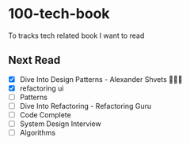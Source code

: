 # 100-tech-book
To tracks tech related book I want to read

## Next Read
- [x] Dive Into Design Patterns - Alexander Shvets 👩🏻‍💻
- [x] refactoring ui
- [ ] Patterns
- [ ] Dive Into Refactoring - Refactoring Guru
- [ ] Code Complete
- [ ] System Design Interview
- [ ] Algorithms
